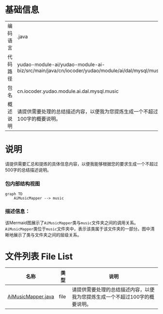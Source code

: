 # 基础信息

|      |      |
|------|------|
| 编码语言 | .java |
| 代码路径 | yudao-module-ai/yudao-module-ai-biz/src/main/java/cn/iocoder/yudao/module/ai/dal/mysql/music |
| 包名 | cn.iocoder.yudao.module.ai.dal.mysql.music |
| 概述说明 | 请提供需要处理的总结描述内容，以便我为您提炼生成一个不超过100字的概要说明。 |

# 说明

请提供需要汇总和提炼的具体信息内容，以便我能够根据您的要求生成一个不超过500字的总结描述说明。


### 包内部结构视图

```mermaid
graph TD
    AiMusicMapper --> music
```

### 描述信息：
该Mermaid图展示了`AiMusicMapper`类与`music`文件夹之间的调用关系。`AiMusicMapper`类位于`music`文件夹中，表示该类属于该文件夹的一部分。图中清晰地展示了类与文件夹之间的层级关系。

# 文件列表 File List

| 名称   | 类型  | 说明 |
|-------|------|-------------|
| [AiMusicMapper.java](AiMusicMapper.md) | file | 请提供需要处理的总结描述内容，以便我为您提炼生成一个不超过100字的概要说明。 |


